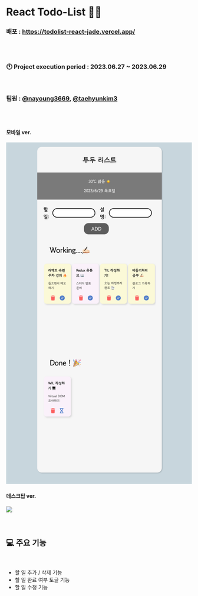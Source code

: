 # React Todo-List ✍🏻

### 배포 : https://todolist-react-jade.vercel.app/

<br />

<br />

### 🕚 Project execution period : 2023.06.27 ~ 2023.06.29

<br />

### 팀원 : [@nayoung3669](https://github.com/nayoung3669), [@taehyunkim3](https://github.com/taehyunkim3)

<br />
<br />

#### 모바일 ver.

<img src="src/images/mobile.png" width="550px">

#### 데스크탑 ver.

<img src="src/images/demo.gif" width="600px">

<br />
<br />

<br />

## 💻 주요 기능

<br/>

- 할 일 추가 / 삭제 기능
- 할 일 완료 여부 토글 기능
- 할 일 수정 기능
